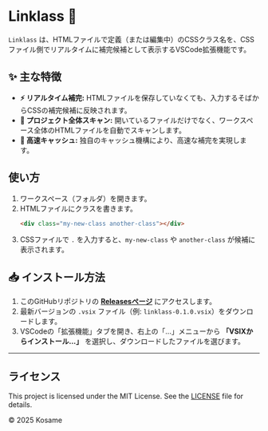 # Linklass 🔗

`Linklass` は、HTMLファイルで定義（または編集中）のCSSクラス名を、CSSファイル側でリアルタイムに補完候補として表示するVSCode拡張機能です。

## ✨ 主な特徴

* **⚡ リアルタイム補完:** HTMLファイルを保存していなくても、入力するそばからCSSの補完候補に反映されます。
* **📂 プロジェクト全体スキャン:** 開いているファイルだけでなく、ワークスペース全体のHTMLファイルを自動でスキャンします。
* **🚀 高速キャッシュ:** 独自のキャッシュ機構により、高速な補完を実現します。

## 使い方

1.  ワークスペース（フォルダ）を開きます。
2.  HTMLファイルにクラスを書きます。
    ```html
    <div class="my-new-class another-class"></div>
    ```
3.  CSSファイルで `.` を入力すると、`my-new-class` や `another-class` が候補に表示されます。

## 📥 インストール方法

1.  このGitHubリポジトリの [**Releasesページ**](https://github.com/kosa-me/linklass/releases) にアクセスします。
2.  最新バージョンの `.vsix` ファイル（例: `linklass-0.1.0.vsix`）をダウンロードします。
3.  VSCodeの「拡張機能」タブを開き、右上の「...」メニューから **「VSIXからインストール...」** を選択し、ダウンロードしたファイルを選びます。

---

## ライセンス

This project is licensed under the MIT License.
See the [LICENSE](LICENSE) file for details.

© 2025 Kosame